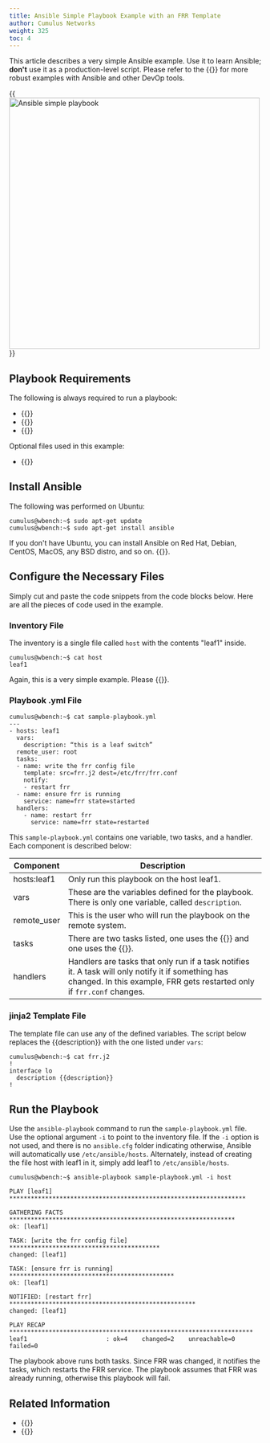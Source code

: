 ```yaml
---
title: Ansible Simple Playbook Example with an FRR Template
author: Cumulus Networks
weight: 325
toc: 4
---
```


This article describes a very simple Ansible example. Use it to learn Ansible; **don't** use it as a production-level script. Please refer to the {{<link url="Demos-and-Training" text="Demos and Training section">}} for more robust examples with Ansible and other DevOp tools.

{{<img src="/images/knowledge-base/ansible-simple-playbook.png" alt="Ansible simple playbook" width="500px">}}

## Playbook Requirements

The following is always required to run a playbook:

- {{<exlink url="http://docs.ansible.com/intro_installation.html#installation" text="Installing Ansible">}}
- {{<exlink url="http://docs.ansible.com/intro_inventory.html" text="An inventory file">}}
- {{<exlink url="http://docs.ansible.com/playbooks.html" text="A playbook `.yml` file">}}

Optional files used in this example:

- {{<exlink url="http://docs.ansible.com/playbooks_variables.html#variables" text="Jinja2 template file">}}

## Install Ansible

The following was performed on Ubuntu:

    cumulus@wbench:~$ sudo apt-get update
    cumulus@wbench:~$ sudo apt-get install ansible

If you don't have Ubuntu, you can install Ansible on Red Hat, Debian,
CentOS, MacOS, any BSD distro, and so on. {{<exlink url="http://docs.ansible.com/intro_installation.html" text="See this page on ansible.com">}}.

## Configure the Necessary Files

Simply cut and paste the code snippets from the code blocks below. Here
are all the pieces of code used in the example.

### Inventory File

The inventory is a single file called `host` with the contents \"leaf1\"
inside.

    cumulus@wbench:~$ cat host
    leaf1

Again, this is a very simple example. Please {{<exlink url="http://docs.ansible.com/intro_inventory.html" text="read more about creating inventory files on ansible.com">}}.

### Playbook .yml File

    cumulus@wbench:~$ cat sample-playbook.yml
    ---
    - hosts: leaf1
      vars:
        description: “this is a leaf switch”
      remote_user: root
      tasks:
      - name: write the frr config file
        template: src=frr.j2 dest=/etc/frr/frr.conf
        notify:
        - restart frr
      - name: ensure frr is running
        service: name=frr state=started
      handlers:
        - name: restart frr
          service: name=frr state=restarted

This `sample-playbook.yml` contains one variable, two tasks, and a handler. Each component is described below:

| Component | Description |
| --------- | ----------- |
| hosts:leaf1 | Only run this playbook on the host leaf1. |
| vars | These are the variables defined for the playbook. There is only one variable, called `description`. |
| remote\_user | This is the user who will run the playbook on the remote system. |
| tasks | There are two tasks listed, one uses the {{<exlink url="https://docs.ansible.com/ansible/latest/collections/ansible/builtin/template_module.html" text="template module">}} and one uses the {{<exlink url="https://docs.ansible.com/ansible/latest/collections/ansible/builtin/service_module.html" text="service module">}}. |
| handlers | Handlers are tasks that only run if a task notifies it. A task will only notify it if something has changed. In this example, FRR gets restarted only if `frr.conf` changes. |
  
### jinja2 Template File

The template file can use any of the defined variables. The script below
replaces the {{description}} with the one listed under `vars`:

    cumulus@wbench:~$ cat frr.j2
    !
    interface lo
      description {{description}}
    !

## Run the Playbook

Use the `ansible-playbook` command to run the `sample-playbook.yml`
file. Use the optional argument `-i` to point to the inventory file. If
the `-i` option is not used, and there is no `ansible.cfg` folder
indicating otherwise, Ansible will automatically use
`/etc/ansible/hosts`. Alternately, instead of creating the file host
with leaf1 in it, simply add leaf1 to `/etc/ansible/hosts`.

    cumulus@wbench:~$ ansible-playbook sample-playbook.yml -i host

    PLAY [leaf1] ******************************************************************

    GATHERING FACTS ***************************************************************
    ok: [leaf1]

    TASK: [write the frr config file] ******************************************
    changed: [leaf1]

    TASK: [ensure frr is running] **********************************************
    ok: [leaf1]

    NOTIFIED: [restart frr] ****************************************************
    changed: [leaf1]

    PLAY RECAP ********************************************************************
    leaf1                      : ok=4    changed=2    unreachable=0    failed=0

The playbook above runs both tasks. Since FRR was changed, it
notifies the tasks, which restarts the FRR service. The playbook
assumes that FRR was already running, otherwise this playbook will
fail.

## Related Information

- {{<link url="Set-up-a-Basic-Ansible-Lab">}}
- {{<link url="Gathering-Ansible-Facts-on-Cumulus-Linux">}}
